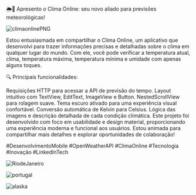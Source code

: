🌦️📱 Apresento o Clima Online: seu novo aliado para previsões meteorológicas!


![climaonlinePNG](https://github.com/user-attachments/assets/24813005-c0e7-4a93-923e-f4643e47ea71)



Estou entusiasmada em compartilhar o Clima Online, um aplicativo que desenvolvi para trazer informações precisas e detalhadas sobre o clima em qualquer lugar do mundo. Com ele, você pode verificar a temperatura atual, clima, temperatura máxima, temperatura mínima e umidade com apenas alguns toques.

🔍 Principais funcionalidades:

Requisições HTTP para acessar a API de previsão do tempo.
Layout intuitivo com TextView, EditText, ImageView e Button.
NestedScrollView para rolagem suave.
Tema escuro ativado para uma experiência visual confortável.
Conversão automática de Kelvin para Celsius.
Lógica das imagens e descrição detalhada de cada condição climática.
Este projeto foi desenvolvido com foco em usabilidade e design material, proporcionando uma experiência moderna e funcional aos usuários. Estou animada para compartilhar mais detalhes e explorar oportunidades de colaboração!

#DesenvolvimentoMobile #OpenWeatherAPI #ClimaOnline #Tecnologia #Inovação #LinkedInTech

![RiodeJaneiro](https://github.com/user-attachments/assets/b7f7a422-6b56-40c4-ad5a-09a69a2ba28a)

![portugal](https://github.com/user-attachments/assets/42ee59d9-5334-42a1-9aa4-107bb08165c4)

![alaska](https://github.com/user-attachments/assets/0d9ec68d-da9b-4421-9952-c268eefef7f5)
